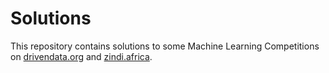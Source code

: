 # Solutions
This repository contains solutions to some Machine Learning Competitions on [drivendata.org](https://drivendata.org) and [zindi.africa](https://zindi.africa).
